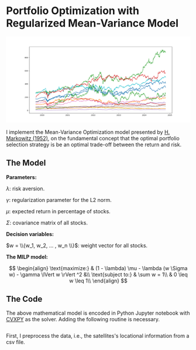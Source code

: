 # Portfolio Optimization with Regularized Mean-Variance Model

<img src="images/stock_market.png" width="1000" >

I implement the Mean-Variance Optimization model presented by [H. Markowitz (1952)](https://www.jstor.org/stable/2975974), on the fundamental concept that the optimal portfolio selection strategy is be an optimal trade-off between the return and risk. 

## The Model

**Parameters:**

$\lambda$: risk aversion. 

$\gamma$: regularization parameter for the L2 norm. 

$\mu$: expected return in percentage of stocks.

$\Sigma$: covariance matrix of all stocks.

**Decision variables:**

$w = \\{w_1, w_2, ... , w_n \\}$: weight vector for all stocks. 

**The MILP model:**

$$
\begin{align}
	\text{maximize:}	& (1 - \lambda) \mu - \lambda (w \Sigma w) - \gamma \lVert w \rVert ^2 &\\    
	\text{subject to:} 	& \sum w = 1\\
    				& 0 \leq w \leq 1\\
\end{align}
$$

## The Code

The above mathematical model is encoded in Python Jupyter notebook with [CVXPY](https://www.cvxpy.org/) as the solver. Adding the following routine is necessary. 

```javascript

```
 
First, I preprocess the data, i.e., the satellites's locational information from a csv file. 
